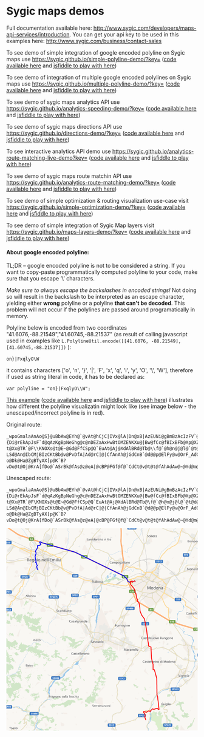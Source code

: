 # Sygic maps demos

Full documentation available here: <http://www.sygic.com/developers/maps-api-services/introduction>. You can get your api key to be used in this examples here: <http://www.sygic.com/business/contact-sales>

To see demo of simple integration of google encoded polyline on Sygic maps use <https://sygic.github.io/simple-polyline-demo/?key=> ([code available here](https://github.com/sygic/sygic.github.io/tree/master/simple-polyline-demo) and [jsfiddle to play with here](http://jsfiddle.net/gh/get/library/pure/Sygic/sygic.github.io/tree/master/documentation-demos/simple-polyline-demo))

To see demo of integration of multiple google encoded polylines on Sygic maps use <https://sygic.github.io/multiple-polyline-demo/?key=> ([code available here](https://github.com/sygic/sygic.github.io/tree/master/multiple-polyline-demo) and [jsfiddle to play with here](http://jsfiddle.net/gh/get/library/pure/Sygic/sygic.github.io/tree/master/documentation-demos/multiple-polyline-demo))

To see demo of sygic maps analytics API use <https://sygic.github.io/analytics-speeding-demo/?key=> ([code available here](https://github.com/sygic/sygic.github.io/tree/master/analytics-speeding-demo) and [jsfiddle to play with here](http://jsfiddle.net/gh/get/library/pure/Sygic/sygic.github.io/tree/master/documentation-demos/analytics-speeding-demo))

To see demo of sygic maps directions API use <https://sygic.github.io/directions-demo/?key=> ([code available here](https://github.com/sygic/sygic.github.io/tree/master/directions-demo) and [jsfiddle to play with here](http://jsfiddle.net/gh/get/library/pure/Sygic/sygic.github.io/tree/master/documentation-demos/directions-demo))

To see interactive analytics API demo use <https://sygic.github.io/analytics-route-matching-live-demo?key=> ([code available here](https://github.com/sygic/sygic.github.io/tree/master/analytics-route-matching-live-demo) and [jsfiddle to play with here](http://jsfiddle.net/gh/get/library/pure/Sygic/sygic.github.io/tree/master/documentation-demos/analytics-route-matching-live-demo))

To see demo of sygic maps route matchin API use <https://sygic.github.io/analytics-route-matching-demo/?key=> ([code available here](https://github.com/sygic/sygic.github.io/tree/master/analytics-route-matching-demo) and [jsfiddle to play with here](http://jsfiddle.net/gh/get/library/pure/Sygic/sygic.github.io/tree/master/documentation-demos/analytics-route-matching-demo))

To see demo of simple optimization & routing visualization use-case visit <https://sygic.github.io/simple-optimization-demo/?key=> ([code available here](https://github.com/sygic/sygic.github.io/tree/master/simple-optimization-demo) and [jsfiddle to play with here](http://jsfiddle.net/gh/get/library/pure/Sygic/sygic.github.io/tree/master/documentation-demos/simple-optimization-demo))

To see demo of simple integration of Sygic Map layers visit <https://sygic.github.io/maps-layers-demo/?key=> ([code available here](https://github.com/sygic/sygic.github.io/tree/master/maps-layers-demo) and [jsfiddle to play with here](http://jsfiddle.net/gh/get/library/pure/Sygic/sygic.github.io/tree/master/documentation-demos/maps-layers-demo))

#### About google encoded polyline:
TL;DR – google encoded polyline is not to be considered a string. If you want to copy-paste programmatically computed polyline to your code, make sure that you escape ‘\’ characters.

*Make sure to always escape the backslashes in encoded strings!* Not doing so will result in the backslash to be interpreted as an escape character, yielding either **wrong** polyline or a polyline **that can't be decoded**. This problem will not occur if the polylines are passed around programatically in memory. 

Polyline below is encoded from two coordinates "41.6076,-88.21549","41.60745,-88.21537" (as result of calling javascript used in examples like `L.PolylineUtil.encode([[41.6076, -88.21549], [41.60745,-88.21537]])` ):
```
on}|FxqlyO\W
```
it contains characters ['o', 'n', '}', '|', 'F', 'x', 'q', 'l', 'y', 'O', '\\', 'W'], therefore if used as string literal in code, it has to be declared as:
```
var polyline = "on}|FxqlyO\\W";
```

[This example](https://sygic.github.io/unescaped-polyline-demo/?key=) ([code available here](https://github.com/sygic/sygic.github.io/tree/master/unescaped-polyline-demo) and [jsfiddle to play with here](http://jsfiddle.net/gh/get/library/pure/Sygic/sygic.github.io/tree/master/documentation-demos/unescaped-polyline-demo)) illustrates how different the polyline visualizatin might look like (see image below - the unescaped/incorrect polyline is in red).

Original route:
```
_wpoGmalaAnAo@S}@uBbAw@EYh@`@vAt@hCjC|IVx@lA|Dn@xB|AzEUNi@gBmBzAcIzFV`@vArBd@d@dAj@p@p@nDpFw@|AKp@HhEK~@cBdCYlAu@c@p@qBh@_Ah@a@x@[`BI\\Dd@^`@r@PfAEjAQ|@W~@_@xASr@u@dCENa@~AK|@C~AGrA]bCsB`Ey@`@}C`BaAf@cB|@c@RuItEoCdBmBxAKHsEhEiFnGuAnBiEzHEHOZ_BrDi@tAcClHyBrIc@dBe@nBk@xB[hAyG`YcGjVsA|FeBlH}Hn[{@lDoT||@uNfl@mBvH_Kpa@oOfn@sk@z_Cia@vaBsSpz@mIf]oC`Lgg@hsB}DpPm@rCwAfHaCnN_Gre@yKv}@In@wSfdBue@|{Di@rEkApJsF`d@qAzKgBpNeGhg@c@nDEZaAxHwBtOMZENKXu@|Bw@fCc@fBIxBFb@Xp@XZPJt@Hh@Qv@cAb@_Aj@w@j@U`AQTMjAObAQv@Od@IXGXGhBi@h@SNG^QZEnAm@|@@r@\\d@fAPr@VjApBbLdAfLh@`GJbBC`@Mj@?t@Xx@TR`@F\\KNOXs@t@E~@Gd@FfCSp@Q`EuAt@Aj@XdAlBRd@Tb@\\f@`@h@n@j@l@`@t@d@jCdBlFlDdFjD~DbCh@\\tB|@pA\\r@t@DZFJ`@JXQJm@r@sAr@q@t@{@FJN?LSd@An@IbCMjBIzCKtBb@v@PvDfA|Ad@rC|@|CfAnAh@jGdCnB`@d@@p@ElFy@v@OrF_AdGmA|Cm@tBc@r@OpAWhB_@fAU\\GxCm@pD_AT@z@Tr@\\b@b@ZRHd@XHNGJg@Oa@?o@Dk@Ha@ZgBTyAX[p@K`B?vDo@t@Oj@KrA[fDo@`ASrBk@fAs@z@eA|@cBP@FGf@f@`CdCt@v@t@t@fAhAdAw@~@Yd@m@n@KlDDt@KbJsDtDkB^Sl@c@tA{AGm@z@Y
```

Unescaped route:
```
_wpoGmalaAnAo@S}@uBbAw@EYh@`@vAt@hCjC|IVx@lA|Dn@xB|AzEUNi@gBmBzAcIzFV`@vArBd@d@dAj@p@p@nDpFw@|AKp@HhEK~@cBdCYlAu@c@p@qBh@_Ah@a@x@[`BI\Dd@^`@r@PfAEjAQ|@W~@_@xASr@u@dCENa@~AK|@C~AGrA]bCsB`Ey@`@}C`BaAf@cB|@c@RuItEoCdBmBxAKHsEhEiFnGuAnBiEzHEHOZ_BrDi@tAcClHyBrIc@dBe@nBk@xB[hAyG`YcGjVsA|FeBlH}Hn[{@lDoT||@uNfl@mBvH_Kpa@oOfn@sk@z_Cia@vaBsSpz@mIf]oC`Lgg@hsB}DpPm@rCwAfHaCnN_Gre@yKv}@In@wSfdBue@|{Di@rEkApJsF`d@qAzKgBpNeGhg@c@nDEZaAxHwBtOMZENKXu@|Bw@fCc@fBIxBFb@Xp@XZPJt@Hh@Qv@cAb@_Aj@w@j@U`AQTMjAObAQv@Od@IXGXGhBi@h@SNG^QZEnAm@|@@r@\d@fAPr@VjApBbLdAfLh@`GJbBC`@Mj@?t@Xx@TR`@F\KNOXs@t@E~@Gd@FfCSp@Q`EuAt@Aj@XdAlBRd@Tb@\f@`@h@n@j@l@`@t@d@jCdBlFlDdFjD~DbCh@\tB|@pA\r@t@DZFJ`@JXQJm@r@sAr@q@t@{@FJN?LSd@An@IbCMjBIzCKtBb@v@PvDfA|Ad@rC|@|CfAnAh@jGdCnB`@d@@p@ElFy@v@OrF_AdGmA|Cm@tBc@r@OpAWhB_@fAU\GxCm@pD_AT@z@Tr@\b@b@ZRHd@XHNGJg@Oa@?o@Dk@Ha@ZgBTyAX[p@K`B?vDo@t@Oj@KrA[fDo@`ASrBk@fAs@z@eA|@cBP@FGf@f@`CdCt@v@t@t@fAhAdAw@~@Yd@m@n@KlDDt@KbJsDtDkB^Sl@c@tA{AGm@z@Y
```

![visualization](https://github.com/sygic/sygic.github.io/blob/master/unescaped-polyline-demo/visualize.PNG "visualization")